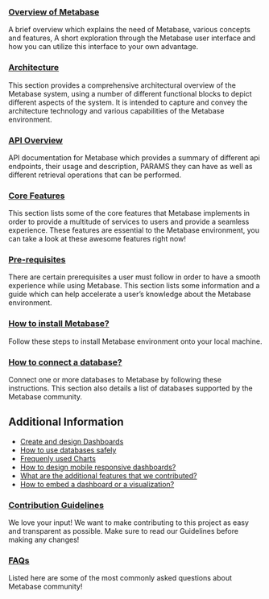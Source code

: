 ### [Overview of Metabase](overview.md)

A brief overview which explains the need of Metabase, various concepts and  features, A short exploration through the Metabase user interface and how you can utilize this interface to your own advantage.

### [Architecture](architecture.md)

This section provides a comprehensive architectural overview of the Metabase system, using a number of different functional blocks to depict different aspects of the system. It is intended to capture and convey the architecture technology and various capabilities of the Metabase environment.

### [API Overview](api-overview.md)

API documentation for Metabase which provides a summary of different api endpoints, their usage and description, PARAMS they can have as well as different retrieval operations that can be performed.

### [Core Features](https://github.com/Samagra-Development/metabase/blob/master/README.md#features)

This section lists some of the core features that Metabase implements in order to provide a multitude of services to users and provide a seamless experience. These features are essential to the Metabase environment, you can take a look at these awesome features right now!

### [Pre-requisites](https://www.metabase.com/docs/latest/developers-guide/build.html)

There are certain prerequisites a user must follow in order to have a smooth experience while using Metabase. This section lists some  information and a guide which can help accelerate a user’s knowledge about the Metabase environment.

### [How to install Metabase?](installation.md)

Follow these steps to install Metabase environment onto your local machine.

### [How to connect a database?](https://www.metabase.com/docs/latest/administration-guide/01-managing-databases.html#adding-a-database-connection)

Connect one or more databases to Metabase by following these instructions. This section also details a list of databases supported by the Metabase community.

## Additional Information

- [Create and design Dashboards](dashboards.md)
- [How to use databases safely](use-databases-safely.md)
- [Frequenly used Charts](frequently-used-charts.md) 
- [How to design mobile responsive dashboards?](mobile-responsive-dashboards.md)
- [What are the additional features that we contributed?](additional-features.md) 
- [How to embed a dashboard or a visualization?](https://www.metabase.com/learn/embedding/embedding-charts-and-dashboards)

### [Contribution Guidelines](contribution-guidelines.md)
We love your input! We want to make contributing to this project as easy and transparent as possible. Make sure to read our Guidelines before making any changes!

### [FAQs](faq.md)

Listed here are some of the most commonly asked questions about Metabase community!